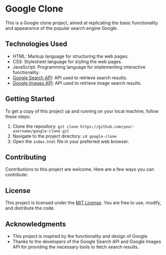 # Google Clone

This is a Google clone project, aimed at replicating the basic functionality and appearance of the popular search engine Google.

## Technologies Used

- HTML: Markup language for structuring the web pages.
- CSS: Stylesheet language for styling the web pages.
- JavaScript: Programming language for implementing interactive functionality.
- [Google Search API](https://developers.google.com/custom-search): API used to retrieve search results.
- [Google Images API](https://developers.google.com/custom-search/docs/tutorial/implementingsearchbox): API used to retrieve image search results.

## Getting Started

To get a copy of this project up and running on your local machine, follow these steps:

1. Clone the repository: `git clone https://github.com/your-username/google-clone.git`
2. Navigate to the project directory: `cd google-clone`
3. Open the `index.html` file in your preferred web browser.

## Contributing

Contributions to this project are welcome. Here are a few ways you can contribute:

## License

This project is licensed under the [MIT License](https://opensource.org/licenses/MIT). You are free to use, modify, and distribute the code.

## Acknowledgments

- This project is inspired by the functionality and design of Google.
- Thanks to the developers of the Google Search API and Google Images API for providing the necessary tools to fetch search results.

